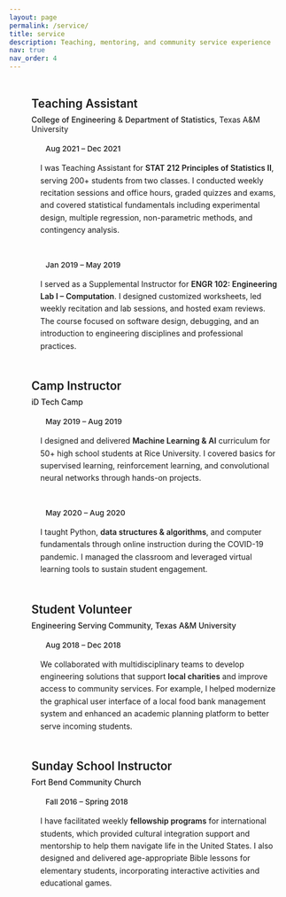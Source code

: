 ```yaml
---
layout: page
permalink: /service/
title: service
description: Teaching, mentoring, and community service experience
nav: true
nav_order: 4
---
```


<div class="service-experience">
  <div class="service-item">
    <div class="service-header">
      <h3>Teaching Assistant</h3>
      <div class="service-org">
        <a href="https://engineering.tamu.edu/">College of Engineering</a> & <a href="https://stat.tamu.edu/">Department of Statistics</a>, Texas A&M University
      </div>
    </div>
    <div class="service-periods">
      <div class="period">
        <span class="period-date">Aug 2021 – Dec 2021</span>
        <div class="period-content">
          <p>I was Teaching Assistant for <strong>STAT 212 Principles of Statistics II</strong>, serving 200+ students from two classes. I conducted weekly recitation sessions and office hours, graded quizzes and exams, and covered statistical fundamentals including experimental design, multiple regression, non-parametric methods, and contingency analysis.</p>
        </div>
      </div>
      <div class="period">
        <span class="period-date">Jan 2019 – May 2019</span>
        <div class="period-content">
          <p>I served as a Supplemental Instructor for <strong>ENGR 102: Engineering Lab I – Computation</strong>. I designed customized worksheets, led weekly recitation and lab sessions, and hosted exam reviews. The course focused on software design, debugging, and an introduction to engineering disciplines and professional practices.</p>
        </div>
      </div>
    </div>
  </div>

  <div class="service-item">
    <div class="service-header">
      <h3>Camp Instructor</h3>
      <div class="service-org">
        <a href="https://www.idtech.com/">iD Tech Camp</a>
      </div>
    </div>
    <div class="service-periods">
      <div class="period">
        <span class="period-date">May 2019 – Aug 2019</span>
        <div class="period-content">
          <p>I designed and delivered <strong>Machine Learning & AI</strong> curriculum for 50+ high school students at Rice University. I covered basics for supervised learning, reinforcement learning, and convolutional neural networks through hands-on projects. </p>
        </div>
      </div>
      <div class="period">
        <span class="period-date">May 2020 – Aug 2020</span>
        <div class="period-content">
          <p>I taught Python, <strong>data structures & algorithms</strong>, and computer fundamentals through online instruction during the COVID-19 pandemic. I managed the classroom and leveraged virtual learning tools to sustain student engagement.</p>
        </div>
      </div>
    </div>
  </div>

  <div class="service-item">
    <div class="service-header">
      <h3>Student Volunteer</h3>
      <div class="service-org">
        <a href="https://engineering.tamu.edu/">Engineering Serving Community, Texas A&M University</a>
      </div>
    </div>
    <div class="service-periods">
      <div class="period">
        <span class="period-date">Aug 2018 – Dec 2018</span>
        <div class="period-content">
          <p>We collaborated with multidisciplinary teams to develop engineering solutions that support <strong>local charities</strong> and improve access to community services. For example, I helped modernize the graphical user interface of a local food bank management system and enhanced an academic planning platform to better serve incoming students.</p>
        </div>
      </div>
    </div>
  </div>

  <div class="service-item">
    <div class="service-header">
      <h3>Sunday School Instructor</h3>
      <div class="service-org">
        <a href="https://www.fbcchome.org/FBCC/Page/114">Fort Bend Community Church</a>
      </div>
    </div>
    <div class="service-periods">
      <div class="period">
        <span class="period-date">Fall 2016 – Spring 2018</span>
        <div class="period-content">
          <p>I have facilitated weekly <strong>fellowship programs</strong> for international students, which provided cultural integration support and mentorship to help them navigate life in the United States. I also designed and delivered age-appropriate Bible lessons for elementary students, incorporating interactive activities and educational games. </p>
        </div>
      </div>
    </div>
  </div>
</div>

<style>
.service-experience {
  max-width: 800px;
  margin: 0 auto;
  padding: 2rem 1rem;
}

.service-item {
  margin-bottom: 3rem;
  border-left: 3px solid var(--global-theme-color);
  padding-left: 1.5rem;
  position: relative;
}

.service-item:before {
  content: '';
  position: absolute;
  left: -6px;
  top: 0;
  width: 9px;
  height: 9px;
  background: var(--global-theme-color);
  border-radius: 50%;
}

.service-header h3 {
  font-size: 1.3rem;
  font-weight: 600;
  margin: 0 0 0.5rem 0;
  color: var(--global-text-color);
}

.service-org {
  margin-bottom: 1rem;
}

.service-org a {
  color: var(--global-theme-color);
  text-decoration: none;
  font-weight: 500;
}

.service-org a:hover {
  text-decoration: underline;
}

.service-periods {
  margin-left: 1rem;
}

.period {
  margin-bottom: 1.5rem;
  padding-bottom: 1rem;
  border-bottom: 1px solid var(--global-border-color);
}

.period:last-child {
  border-bottom: none;
  margin-bottom: 0;
  padding-bottom: 0;
}

.period-date {
  display: inline-block;
  background: var(--global-bg-color);
  color: var(--global-theme-color);
  padding: 0.2rem 0.6rem;
  border-radius: 4px;
  font-size: 0.85rem;
  font-weight: 500;
  margin-bottom: 0.8rem;
  border: 1px solid var(--global-theme-color);
}

.period-content p {
  margin: 0;
  line-height: 1.6;
  color: var(--global-text-color);
}

.period-content strong {
  color: var(--global-theme-color);
  font-weight: 600;
}

@media (max-width: 768px) {
  .service-experience {
    padding: 1rem 0.5rem;
  }
  
  .service-item {
    padding-left: 1rem;
  }
  
  .service-periods {
    margin-left: 0.5rem;
  }
}
</style>


